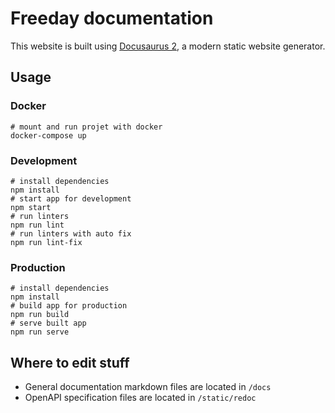 # Freeday documentation

This website is built using [Docusaurus 2](https://docusaurus.io/), a modern static website generator.

## Usage

### Docker

```shell
# mount and run projet with docker
docker-compose up
```

### Development

```shell
# install dependencies
npm install
# start app for development
npm start
# run linters
npm run lint
# run linters with auto fix
npm run lint-fix
```

### Production

```shell
# install dependencies
npm install
# build app for production
npm run build
# serve built app
npm run serve
```

## Where to edit stuff

* General documentation markdown files are located in `/docs`
* OpenAPI specification files are located in `/static/redoc`
